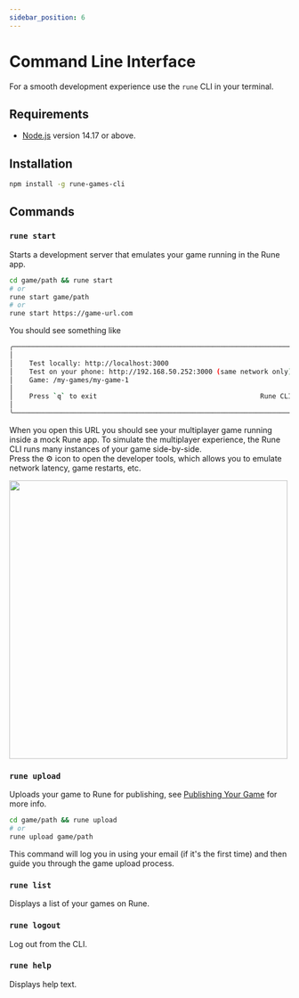 ```yaml
---
sidebar_position: 6
---
```


# Command Line Interface

For a smooth development experience use the `rune` CLI in your terminal.

## Requirements

- [Node.js](https://nodejs.org/en/download/) version 14.17 or above.

## Installation

```bash
npm install -g rune-games-cli
```

## Commands

### `rune start`

Starts a development server that emulates your game running in the Rune app.

```bash
cd game/path && rune start
# or
rune start game/path
# or
rune start https://game-url.com
```

You should see something like

```bash
╭──────────────────────────────────────────────────────────────────────────╮
│                                                                          │
│    Test locally: http://localhost:3000                                   │
│    Test on your phone: http://192.168.50.252:3000 (same network only)    │
│    Game: /my-games/my-game-1                                             │
│                                                                          │
│    Press `q` to exit                                         Rune CLI    │
│                                                                          │
╰──────────────────────────────────────────────────────────────────────────╯
```

When you open this URL you should see your multiplayer game running inside a mock Rune app.
To simulate the multiplayer experience, the Rune CLI runs many instances of your game side-by-side.  
Press the ⚙️ icon to open the developer tools, which allows you to emulate network latency, game restarts, etc.

<img width="500" src="https://user-images.githubusercontent.com/378279/207116826-1a0cb459-444b-4e84-a3b0-21631797cbc3.png"/>

### `rune upload`

Uploads your game to Rune for publishing, see [Publishing Your Game](publishing.md) for more info.

```bash
cd game/path && rune upload
# or
rune upload game/path
```

This command will log you in using your email (if it's the first time) and then guide you through the game upload process.

### `rune list`

Displays a list of your games on Rune.

### `rune logout`

Log out from the CLI.

### `rune help`

Displays help text.
